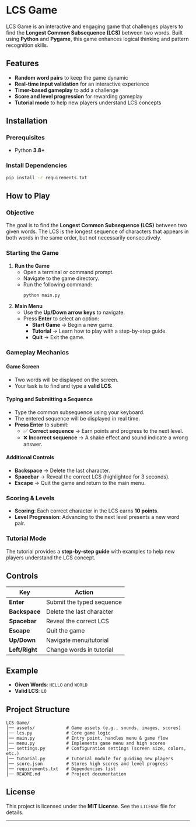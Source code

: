 # LCS Game

LCS Game is an interactive and engaging game that challenges players to find the **Longest Common Subsequence (LCS)** between two words. Built using **Python** and **Pygame**, this game enhances logical thinking and pattern recognition skills.

## Features
- **Random word pairs** to keep the game dynamic
- **Real-time input validation** for an interactive experience
- **Timer-based gameplay** to add a challenge
- **Score and level progression** for rewarding gameplay
- **Tutorial mode** to help new players understand LCS concepts

## Installation
### Prerequisites
- Python **3.8+**

### Install Dependencies
```sh
pip install -r requirements.txt
```

## How to Play
### Objective
The goal is to find the **Longest Common Subsequence (LCS)** between two given words. The LCS is the longest sequence of characters that appears in both words in the same order, but not necessarily consecutively.

### Starting the Game
1. **Run the Game**
   - Open a terminal or command prompt.
   - Navigate to the game directory.
   - Run the following command:
     ```sh
     python main.py
     ```
2. **Main Menu**
   - Use the **Up/Down arrow keys** to navigate.
   - Press **Enter** to select an option:
     - **Start Game** → Begin a new game.
     - **Tutorial** → Learn how to play with a step-by-step guide.
     - **Quit** → Exit the game.

### Gameplay Mechanics
#### Game Screen
- Two words will be displayed on the screen.
- Your task is to find and type a **valid LCS**.

#### Typing and Submitting a Sequence
- Type the common subsequence using your keyboard.
- The entered sequence will be displayed in real time.
- **Press Enter** to submit:
  - ✅ **Correct sequence** → Earn points and progress to the next level.
  - ❌ **Incorrect sequence** → A shake effect and sound indicate a wrong answer.

#### Additional Controls
- **Backspace** → Delete the last character.
- **Spacebar** → Reveal the correct LCS (highlighted for 3 seconds).
- **Escape** → Quit the game and return to the main menu.

### Scoring & Levels
- **Scoring**: Each correct character in the LCS earns **10 points**.
- **Level Progression**: Advancing to the next level presents a new word pair.

### Tutorial Mode
The tutorial provides a **step-by-step guide** with examples to help new players understand the LCS concept.

## Controls
| Key           | Action                        |
|--------------|------------------------------|
| **Enter**    | Submit the typed sequence    |
| **Backspace** | Delete the last character   |
| **Spacebar**  | Reveal the correct LCS      |
| **Escape**    | Quit the game               |
| **Up/Down**   | Navigate menu/tutorial      |
| **Left/Right**| Change words in tutorial    |

## Example
- **Given Words**: `HELLO` and `WORLD`
- **Valid LCS**: `LO`

## Project Structure
```
LCS-Game/
│── assets/            # Game assets (e.g., sounds, images, scores)
│── lcs.py             # Core game logic
│── main.py            # Entry point, handles menu & game flow
│── menu.py            # Implements game menu and high scores
│── settings.py        # Configuration settings (screen size, colors, etc.)
│── tutorial.py        # Tutorial module for guiding new players
│── score.json         # Stores high scores and level progress
│── requirements.txt   # Dependencies list
│── README.md          # Project documentation
```

## License
This project is licensed under the **MIT License**. See the `LICENSE` file for details.

---


